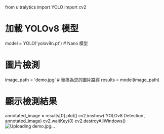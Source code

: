 from ultralytics import YOLO
import cv2

# 加載 YOLOv8 模型
model = YOLO('yolov8n.pt')  # Nano 模型

# 圖片檢測
image_path = 'demo.jpg'  # 替換為您的圖片路徑
results = model(image_path)

# 顯示檢測結果
annotated_image = results[0].plot()
cv2.imshow('YOLOv8 Detection', annotated_image)
cv2.waitKey(0)
cv2.destroyAllWindows()
![Uploading demo.jpg…]()
